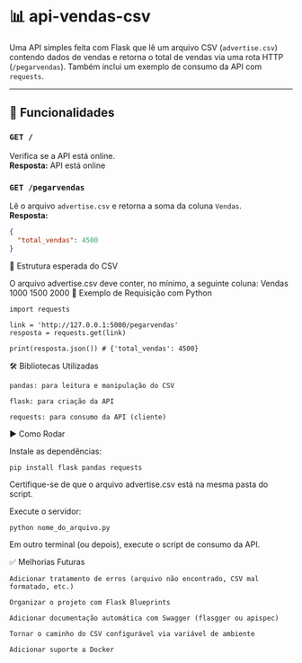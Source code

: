 # 📊 api-vendas-csv

Uma API simples feita com Flask que lê um arquivo CSV (`advertise.csv`) contendo dados de vendas e retorna o total de vendas via uma rota HTTP (`/pegarvendas`). Também inclui um exemplo de consumo da API com `requests`.

---

## 🚀 Funcionalidades

### `GET /`

Verifica se a API está online.  
**Resposta:**
API está online

### `GET /pegarvendas`

Lê o arquivo `advertise.csv` e retorna a soma da coluna `Vendas`.  
**Resposta:**

```json
{
  "total_vendas": 4500
}
```

📂 Estrutura esperada do CSV

O arquivo advertise.csv deve conter, no mínimo, a seguinte coluna:
Vendas
1000
1500
2000
🧪 Exemplo de Requisição com Python

    import requests

    link = 'http://127.0.0.1:5000/pegarvendas'
    resposta = requests.get(link)

    print(resposta.json()) # {'total_vendas': 4500}

🛠️ Bibliotecas Utilizadas

    pandas: para leitura e manipulação do CSV

    flask: para criação da API

    requests: para consumo da API (cliente)

▶️ Como Rodar

Instale as dependências:

    pip install flask pandas requests

Certifique-se de que o arquivo advertise.csv está na mesma pasta do script.

Execute o servidor:

    python nome_do_arquivo.py

Em outro terminal (ou depois), execute o script de consumo da API.

✅ Melhorias Futuras

    Adicionar tratamento de erros (arquivo não encontrado, CSV mal formatado, etc.)

    Organizar o projeto com Flask Blueprints

    Adicionar documentação automática com Swagger (flasgger ou apispec)

    Tornar o caminho do CSV configurável via variável de ambiente

    Adicionar suporte a Docker
